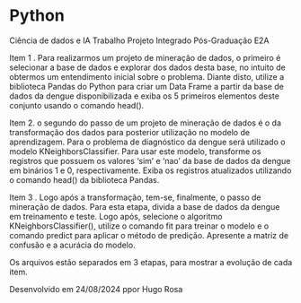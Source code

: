 # Python
Ciência de dados e IA
Trabalho Projeto Integrado Pós-Graduação E2A

Item 1 . Para realizarmos um projeto de mineração de dados, o primeiro é selecionar a base de dados e explorar dos dados desta base, no intuito de obtermos um entendimento inicial sobre o problema. Diante disto, utilize a biblioteca Pandas do Python para criar um Data Frame a partir da base de dados da dengue disponibilizada e exiba os 5 primeiros elementos deste conjunto usando o comando head().

Item 2. o segundo do passo de um projeto de mineração de dados é o da transformação dos dados para posterior utilização no modelo de aprendizagem. Para o problema de diagnóstico da dengue será utilizado o modelo KNeighborsClassifier. Para usar este modelo, transforme os registros que possuem os valores ‘sim’ e ‘nao’ da base de dados da dengue em binários 1 e 0, respectivamente. Exiba os registros atualizados utilizando o comando head() da biblioteca Pandas.

Item 3 . Logo após a transformação, tem-se, finalmente, o passo de mineração de dados. Para esta etapa, divida a base de dados da dengue em treinamento e teste. Logo após, selecione o algoritmo KNeighborsClassifier(), utilize o comando fit para treinar o modelo e o comando predict para aplicar o método de predição. Apresente a matriz de confusão e a acurácia do modelo.


Os arquivos estão separados em 3 etapas, para mostrar a evolução de cada item.

Desenvolvido em 24/08/2024 ppor Hugo Rosa
